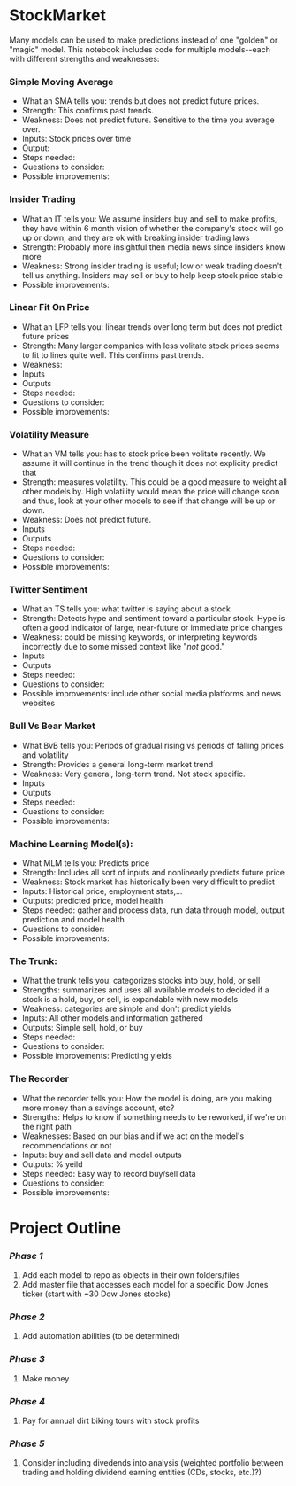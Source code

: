 # StockMarket
Many models can be used to make predictions instead of one "golden" or "magic" model. This notebook includes code for multiple models--each with different strengths and weaknesses:

### Simple Moving Average

* What an SMA tells you: trends but does not predict future prices.
* Strength: This confirms past trends.
* Weakness: Does not predict future. Sensitive to the time you average over.
* Inputs: Stock prices over time
* Output: 
* Steps needed: 
* Questions to consider: 
* Possible improvements:

### Insider Trading

* What an IT tells you: We assume insiders buy and sell to make profits, they have within 6 month vision of whether the company's stock will go up or down, and they are ok with breaking insider trading laws
* Strength: Probably more insightful then media news since insiders know more
* Weakness: Strong insider trading is useful; low or weak trading doesn't tell us anything. Insiders may sell or buy to help keep stock price stable
* Possible improvements:

### Linear Fit On Price

* What an LFP tells you: linear trends over long term but does not predict future prices
* Strength: Many larger companies with less volitate stock prices seems to fit to lines quite well. This confirms past trends.
* Weakness:
* Inputs
* Outputs
* Steps needed:
* Questions to consider:
* Possible improvements:

### Volatility Measure

* What an VM tells you: has to stock price been volitate recently. We assume it will continue in the trend though it does not explicity predict that
* Strength: measures volatility. This could be a good measure to weight all other models by. High volatility would mean the price will change soon and thus, look at your other models to see if that change will be up or down.
* Weakness: Does not predict future.
* Inputs
* Outputs
* Steps needed:
* Questions to consider:
* Possible improvements:

### Twitter Sentiment

* What an TS tells you: what twitter is saying about a stock
* Strength: Detects hype and sentiment toward a particular stock. Hype is often a good indicator of large, near-future or immediate price changes
* Weakness: could be missing keywords, or interpreting keywords incorrectly due to some missed context like "*not* good."
* Inputs
* Outputs
* Steps needed:
* Questions to consider:
* Possible improvements: include other social media platforms and news websites

### Bull Vs Bear Market

* What BvB tells you: Periods of gradual rising vs periods of falling prices and volatility
* Strength: Provides a general long-term market trend 
* Weakness: Very general, long-term trend. Not stock specific.
* Inputs
* Outputs
* Steps needed:
* Questions to consider:
* Possible improvements: 

### Machine Learning Model(s):

* What MLM tells you: Predicts price
* Strength: Includes all sort of inputs and nonlinearly predicts future price
* Weakness: Stock market has historically been very difficult to predict
* Inputs: Historical price, employment stats,...
* Outputs: predicted price, model health
* Steps needed: gather and process data, run data through model, output prediction and model health
* Questions to consider:
* Possible improvements:

### The Trunk:

* What the trunk tells you: categorizes stocks into buy, hold, or sell
* Strengths: summarizes and uses all available models to decided if a stock is a hold, buy, or sell, is expandable with new models
* Weakness: categories are simple and don't predict yields
* Inputs: All other models and information gathered
* Outputs: Simple sell, hold, or buy
* Steps needed:
* Questions to consider:
* Possible improvements: Predicting yields

### The Recorder

* What the recorder tells you: How the model is doing, are you making more money than a savings account, etc?
* Strengths: Helps to know if something needs to be reworked, if we're on the right path
* Weaknesses: Based on our bias and if we act on the model's recommendations or not
* Inputs: buy and sell data and model outputs
* Outputs: % yeild
* Steps needed: Easy way to record buy/sell data
* Questions to consider:
* Possible improvements:


# Project Outline
### *Phase 1*
1. Add each model to repo as objects in their own folders/files
2. Add master file that accesses each model for a specific Dow Jones ticker (start with ~30 Dow Jones stocks)

### *Phase 2*
1. Add automation abilities (to be determined)

### *Phase 3*
1. Make money

### *Phase 4*
1. Pay for annual dirt biking tours with stock profits

### *Phase 5*
1. Consider including divedends into analysis (weighted portfolio between trading and holding dividend earning entities (CDs, stocks, etc.)?)
